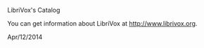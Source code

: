LibriVox's Catalog

You can get information about LibriVox at <http://www.librivox.org>.

Apr/12/2014
